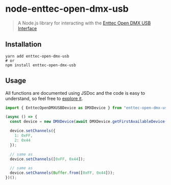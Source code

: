 # node-enttec-open-dmx-usb
> A Node.js library for interacting with the
> [Enttec Open DMX USB Interface](https://www.enttec.co.uk/en/product/controls/dmx-usb-interfaces/open-dmx-usb/)

## Installation
```shell script
yarn add enttec-open-dmx-usb
# or
npm install enttec-open-dmx-usb
```

## Usage
All functions are documented using JSDoc and the code is easy to understand, so feel free to [explore it](src/index.ts).

```js
import { EnttecOpenDMXUSBDevice as DMXDevice } from "enttec-open-dmx-usb";

(async () => {
  const device = new DMXDevice(await DMXDevice.getFirstAvailableDevice());

  device.setChannels({
    1: 0xFF,
    2: 0x44
  });

  // same as
  device.setChannels([0xFF, 0x44]);

  // same as
  device.setChannels(Buffer.from([0xFF, 0x44]));
})();
```
